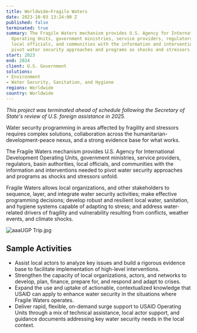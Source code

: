 ```yaml
---
title: Worldwide—Fragile Waters
date: 2023-10-03 13:24:00 Z
published: false
terminated: true
summary: The Fragile Waters mechanism provides U.S. Agency for International Development
  Operating Units, government ministries, service providers, regulators, basin authorities,
  local officials, and communities with the information and interventions needed to
  pivot water security approaches and programs as shocks and stressors unfold.
start: 2023
end: 2024
client: U.S. Government
solutions:
- Environment
- Water Security, Sanitation, and Hygiene
regions: Worldwide
country: Worldwide
---
```


<aside><em>This project was terminated ahead of schedule following the Secretary of State's review of U.S. foreign assistance in 2025.</em></aside>

Water security programming in areas affected by fragility and stressors requires complex solutions, collaboration across the humanitarian-development-peace nexus, and a strong evidence base for what works.

The Fragile Waters mechanism provides U.S. Agency for International Development Operating Units, government ministries, service providers, regulators, basin authorities, local officials, and communities with the information and interventions needed to pivot water security approaches and programs as shocks and stressors unfold.

Fragile Waters allows local organizations, and other stakeholders to sequence, layer, and integrate water security activities; make effective programming decisions; develop robust and resilient local water, sanitation, and hygiene systems capable of adapting to stress; and address water-related drivers of fragility and vulnerability resulting from conflicts, weather events, and climate shocks.

![aaaUGP Trip.jpg](/uploads/aaaUGP%20Trip.jpg)

## Sample Activities

* Assist local actors to analyze key issues and build a rigorous evidence base to facilitate implementation of high-level interventions.
* Strengthen the capacity of local organizations, actors, and networks to develop, plan, finance, prepare for, and respond and adapt to crises.
* Expand the use and uptake of actionable, contextualized knowledge that USAID can apply to enhance water security in the situations where Fragile Waters operates.
* Deliver rapid, flexible, on-demand surge support to USAID Operating Units through a mix of technical assistance, local actor support, and guidance documents addressing key water security needs in the local context.

